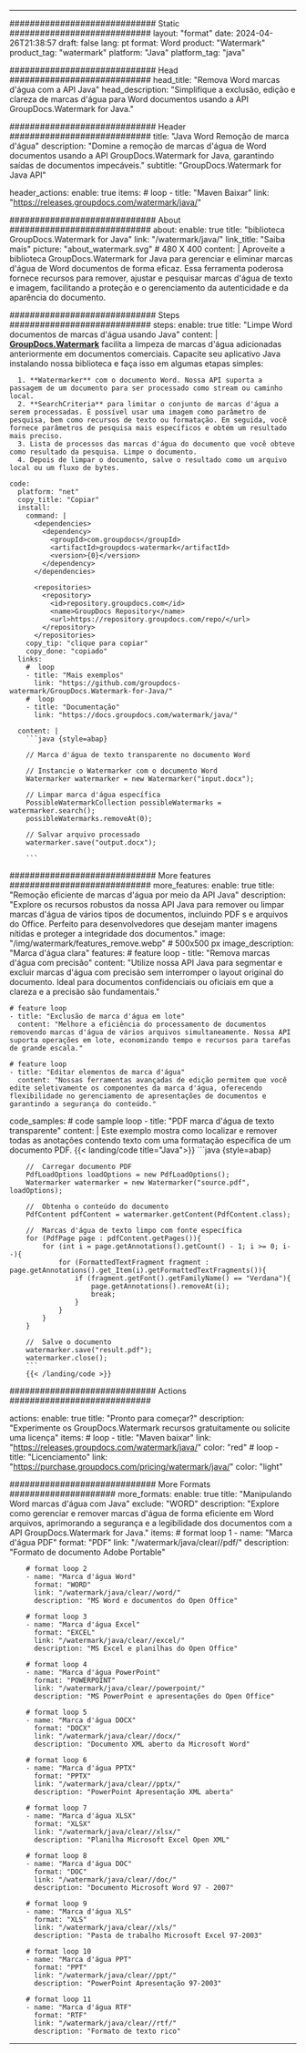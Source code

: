 
---
############################# Static ############################
layout: "format"
date:  2024-04-26T21:38:57
draft: false
lang: pt
format: Word
product: "Watermark"
product_tag: "watermark"
platform: "Java"
platform_tag: "java"

############################# Head ############################
head_title: "Remova Word marcas d'água com a API Java"
head_description: "Simplifique a exclusão, edição e clareza de marcas d'água para Word documentos usando a API GroupDocs.Watermark for Java."

############################# Header ############################
title: "Java Word Remoção de marca d'água" 
description: "Domine a remoção de marcas d'água de Word documentos usando a API GroupDocs.Watermark for Java, garantindo saídas de documentos impecáveis."
subtitle: "GroupDocs.Watermark for Java API" 

header_actions:
  enable: true
  items:
    #  loop
    - title: "Maven Baixar"
      link: "https://releases.groupdocs.com/watermark/java/"
      
############################# About ############################
about:
    enable: true
    title: "biblioteca GroupDocs.Watermark for Java"
    link: "/watermark/java/"
    link_title: "Saiba mais"
    picture: "about_watermark.svg" # 480 X 400
    content: |
       Aproveite a biblioteca GroupDocs.Watermark for Java para gerenciar e eliminar marcas d'água de Word documentos de forma eficaz. Essa ferramenta poderosa fornece recursos para remover, ajustar e pesquisar marcas d'água de texto e imagem, facilitando a proteção e o gerenciamento da autenticidade e da aparência do documento.

############################# Steps ############################
steps:
    enable: true
    title: "Limpe Word documentos de marcas d'água usando Java"
    content: |
      **[GroupDocs.Watermark](https://products.groupdocs.com/watermark/java/)** facilita a limpeza de marcas d'água adicionadas anteriormente em documentos comerciais. Capacite seu aplicativo Java instalando nossa biblioteca e faça isso em algumas etapas simples:
      
      1. **Watermarker** com o documento Word. Nossa API suporta a passagem de um documento para ser processado como stream ou caminho local.
      2. **SearchCriteria** para limitar o conjunto de marcas d'água a serem processadas. É possível usar uma imagem como parâmetro de pesquisa, bem como recursos de texto ou formatação. Em seguida, você fornece parâmetros de pesquisa mais específicos e obtém um resultado mais preciso.
      3. Lista de processos das marcas d'água do documento que você obteve como resultado da pesquisa. Limpe o documento.
      4. Depois de limpar o documento, salve o resultado como um arquivo local ou um fluxo de bytes.
   
    code:
      platform: "net"
      copy_title: "Copiar"
      install:
        command: |
          <dependencies>
            <dependency>
              <groupId>com.groupdocs</groupId>
              <artifactId>groupdocs-watermark</artifactId>
              <version>{0}</version>
            </dependency>
          </dependencies>

          <repositories>
            <repository>
              <id>repository.groupdocs.com</id>
              <name>GroupDocs Repository</name>
              <url>https://repository.groupdocs.com/repo/</url>
            </repository>
          </repositories>
        copy_tip: "clique para copiar"
        copy_done: "copiado"
      links:
        #  loop
        - title: "Mais exemplos"
          link: "https://github.com/groupdocs-watermark/GroupDocs.Watermark-for-Java/"
        #  loop
        - title: "Documentação"
          link: "https://docs.groupdocs.com/watermark/java/"
          
      content: |
        ```java {style=abap}

        // Marca d'água de texto transparente no documento Word

        // Instancie o Watermarker com o documento Word
        Watermarker watermarker = new Watermarker("input.docx");
        
        // Limpar marca d'água específica
        PossibleWatermarkCollection possibleWatermarks = watermarker.search();
        possibleWatermarks.removeAt(0);

        // Salvar arquivo processado
        watermarker.save("output.docx");
        
        ```    
        
############################# More features ############################
more_features:
  enable: true
  title: "Remoção eficiente de marcas d'água por meio da API Java"
  description: "Explore os recursos robustos da nossa API Java para remover ou limpar marcas d'água de vários tipos de documentos, incluindo PDF s e arquivos do Office. Perfeito para desenvolvedores que desejam manter imagens nítidas e proteger a integridade dos documentos."
  image: "/img/watermark/features_remove.webp" # 500x500 px
  image_description: "Marca d'água clara"
  features:
    # feature loop
    - title: "Remova marcas d'água com precisão"
      content: "Utilize nossa API Java para segmentar e excluir marcas d'água com precisão sem interromper o layout original do documento. Ideal para documentos confidenciais ou oficiais em que a clareza e a precisão são fundamentais."

    # feature loop
    - title: "Exclusão de marca d'água em lote"
      content: "Melhore a eficiência do processamento de documentos removendo marcas d'água de vários arquivos simultaneamente. Nossa API suporta operações em lote, economizando tempo e recursos para tarefas de grande escala."

    # feature loop
    - title: "Editar elementos de marca d'água"
      content: "Nossas ferramentas avançadas de edição permitem que você edite seletivamente os componentes da marca d'água, oferecendo flexibilidade no gerenciamento de apresentações de documentos e garantindo a segurança do conteúdo."
      
  code_samples:
    # code sample loop
    - title: "PDF marca d'água de texto transparente"
      content: |
        Este exemplo mostra como localizar e remover todas as anotações contendo texto com uma formatação específica de um documento PDF.
        {{< landing/code title="Java">}}
        ```java {style=abap}
        
        //  Carregar documento PDF
        PdfLoadOptions loadOptions = new PdfLoadOptions();
        Watermarker watermarker = new Watermarker("source.pdf", loadOptions);

        //  Obtenha o conteúdo do documento
        PdfContent pdfContent = watermarker.getContent(PdfContent.class);

        //  Marcas d'água de texto limpo com fonte específica
        for (PdfPage page : pdfContent.getPages()){
            for (int i = page.getAnnotations().getCount() - 1; i >= 0; i--){
                for (FormattedTextFragment fragment : page.getAnnotations().get_Item(i).getFormattedTextFragments()){
                    if (fragment.getFont().getFamilyName() == "Verdana"){
                        page.getAnnotations().removeAt(i);
                        break;
                    }
                }
            }
        }

        //  Salve o documento
        watermarker.save("result.pdf");
        watermarker.close();
        ```
        {{< /landing/code >}}


############################# Actions ############################

actions:
  enable: true
  title: "Pronto para começar?"
  description: "Experimente os GroupDocs.Watermark recursos gratuitamente ou solicite uma licença"
  items:
    #  loop
    - title: "Maven baixar"
      link: "https://releases.groupdocs.com/watermark/java/"
      color: "red"
        #  loop
    - title: "Licenciamento"
      link: "https://purchase.groupdocs.com/pricing/watermark/java/"
      color: "light"


############################# More Formats #####################
more_formats:
    enable: true
    title: "Manipulando Word marcas d'água com Java"
    exclude: "WORD"
    description: "Explore como gerenciar e remover marcas d'água de forma eficiente em Word arquivos, aprimorando a segurança e a legibilidade dos documentos com a API GroupDocs.Watermark for Java."
    items: 
        # format loop 1
        - name: "Marca d'água PDF"
          format: "PDF"
          link: "/watermark/java/clear//pdf/"
          description: "Formato de documento Adobe Portable"

        # format loop 2
        - name: "Marca d'água Word"
          format: "WORD"
          link: "/watermark/java/clear//word/"
          description: "MS Word e documentos do Open Office"
          
        # format loop 3
        - name: "Marca d'água Excel"
          format: "EXCEL"
          link: "/watermark/java/clear//excel/"
          description: "MS Excel e planilhas do Open Office"

        # format loop 4
        - name: "Marca d'água PowerPoint"
          format: "POWERPOINT"
          link: "/watermark/java/clear//powerpoint/"
          description: "MS PowerPoint e apresentações do Open Office"

        # format loop 5
        - name: "Marca d'água DOCX"
          format: "DOCX"
          link: "/watermark/java/clear//docx/"
          description: "Documento XML aberto da Microsoft Word"
          
        # format loop 6
        - name: "Marca d'água PPTX"
          format: "PPTX"
          link: "/watermark/java/clear//pptx/"
          description: "PowerPoint Apresentação XML aberta"
          
        # format loop 7
        - name: "Marca d'água XLSX"
          format: "XLSX"
          link: "/watermark/java/clear//xlsx/"
          description: "Planilha Microsoft Excel Open XML"

        # format loop 8
        - name: "Marca d'água DOC"
          format: "DOC"
          link: "/watermark/java/clear//doc/"
          description: "Documento Microsoft Word 97 - 2007"

        # format loop 9
        - name: "Marca d'água XLS"
          format: "XLS"
          link: "/watermark/java/clear//xls/"
          description: "Pasta de trabalho Microsoft Excel 97-2003"

        # format loop 10
        - name: "Marca d'água PPT"
          format: "PPT"
          link: "/watermark/java/clear//ppt/"
          description: "PowerPoint Apresentação 97-2003"

        # format loop 11
        - name: "Marca d'água RTF"
          format: "RTF"
          link: "/watermark/java/clear//rtf/"
          description: "Formato de texto rico"

---